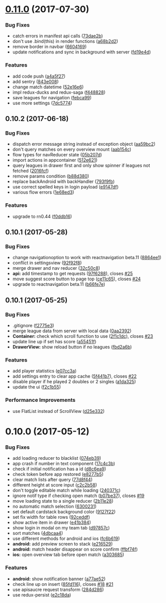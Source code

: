 <a name="0.11.0"></a>
# [0.11.0](https://github.com/arnef/ligatool-hamburg/compare/v0.10.2...v0.11.0) (2017-07-30)


### Bug Fixes

* catch errors in manifest api calls ([73dae2b](https://github.com/arnef/ligatool-hamburg/commit/73dae2b))
* don't use .bind(this) in render functions ([a68b2d2](https://github.com/arnef/ligatool-hamburg/commit/a68b2d2))
* remove border in navbar ([6604169](https://github.com/arnef/ligatool-hamburg/commit/6604169))
* update notifications and sync in background with server ([fd19e4d](https://github.com/arnef/ligatool-hamburg/commit/fd19e4d))


### Features

* add code push ([a4a5f27](https://github.com/arnef/ligatool-hamburg/commit/a4a5f27))
* add sentry ([843e008](https://github.com/arnef/ligatool-hamburg/commit/843e008))
* change match datetime ([52e16e6](https://github.com/arnef/ligatool-hamburg/commit/52e16e6))
* impl redux-ducks and redux-saga ([f448828](https://github.com/arnef/ligatool-hamburg/commit/f448828))
* save leagues for navigation ([febca99](https://github.com/arnef/ligatool-hamburg/commit/febca99))
* use more settings ([7dc5774](https://github.com/arnef/ligatool-hamburg/commit/7dc5774))



<a name="0.10.2"></a>
## 0.10.2 (2017-06-18)


### Bug Fixes

* dispatch error message string instead of exception object ([aa59bc2](https://github.com/arnef/ligatool-hamburg/commit/aa59bc2))
* don't query matches on every overview mount ([aab154c](https://github.com/arnef/ligatool-hamburg/commit/aab154c))
* flow types for navReducer state ([05b207d](https://github.com/arnef/ligatool-hamburg/commit/05b207d))
* import actions in appcontainer ([512e621](https://github.com/arnef/ligatool-hamburg/commit/512e621))
* query leagues in drawer first and only show spinner if leagues not fetched ([2016fcf](https://github.com/arnef/ligatool-hamburg/commit/2016fcf))
* remove params condition ([b88d380](https://github.com/arnef/ligatool-hamburg/commit/b88d380))
* replace backAndroid with backHandler ([793f9fb](https://github.com/arnef/ligatool-hamburg/commit/793f9fb))
* use correct spelled keys in login payload ([e9147df](https://github.com/arnef/ligatool-hamburg/commit/e9147df))
* various flow errors ([1e68ed3](https://github.com/arnef/ligatool-hamburg/commit/1e68ed3))


### Features

* upgrade to rn0.44 ([f0ddb16](https://github.com/arnef/ligatool-hamburg/commit/f0ddb16))



<a name="0.10.1"></a>
## 0.10.1 (2017-05-28)


### Bug Fixes

* change navigationoption to work with reactnavigation beta.11 ([8864ee1](https://github.com/arnef/ligatool-hamburg/commit/8864ee1))
* conflict in settingsview ([92f92f8](https://github.com/arnef/ligatool-hamburg/commit/92f92f8))
* merge drawer and nav reducer ([32c50c8](https://github.com/arnef/ligatool-hamburg/commit/32c50c8))
* **api:** add timestamp to get requests ([97f6288](https://github.com/arnef/ligatool-hamburg/commit/97f6288)), closes [#25](https://github.com/arnef/ligatool-hamburg/issues/25)
* move suggest score button to page top ([ce11c65](https://github.com/arnef/ligatool-hamburg/commit/ce11c65)), closes [#24](https://github.com/arnef/ligatool-hamburg/issues/24)
* upgrade to reactnavigation beta.11 ([b66fe7e](https://github.com/arnef/ligatool-hamburg/commit/b66fe7e))



<a name="0.10.1"></a>
## 0.10.1 (2017-05-25)


### Bug Fixes

* .gitignore ([f2775e3](https://github.com/arnef/ligatool-hamburg/commit/f2775e3))
* merge league data from server with local data ([0aa2392](https://github.com/arnef/ligatool-hamburg/commit/0aa2392))
* **Container:** check which scroll function to use ([2f1c1dc](https://github.com/arnef/ligatool-hamburg/commit/2f1c1dc)), closes [#23](https://github.com/arnef/ligatool-hamburg/issues/23)
* update line up if set has score ([a55451f](https://github.com/arnef/ligatool-hamburg/commit/a55451f))
* **DrawerView:** show reload button if no leagues ([fbd2a6b](https://github.com/arnef/ligatool-hamburg/commit/fbd2a6b))


### Features

* add player statistics ([e07cc3a](https://github.com/arnef/ligatool-hamburg/commit/e07cc3a))
* add settings entry to clear app cache ([5f441b7](https://github.com/arnef/ligatool-hamburg/commit/5f441b7)), closes [#22](https://github.com/arnef/ligatool-hamburg/issues/22)
* disable player if he played 2 doubles or 2 singles ([a1da325](https://github.com/arnef/ligatool-hamburg/commit/a1da325))
* update the ui ([f2c1b55](https://github.com/arnef/ligatool-hamburg/commit/f2c1b55))


### Performance Improvements

* use FlatList instead of ScrollView ([d25e332](https://github.com/arnef/ligatool-hamburg/commit/d25e332))



<a name="0.10.0"></a>
# 0.10.0 (2017-05-12)


### Bug Fixes

* add loading reducer to blacklist ([074eb39](https://github.com/arnef/ligatool-hamburg/commit/074eb39))
* app crash if number in text component ([17c4c3b](https://github.com/arnef/ligatool-hamburg/commit/17c4c3b))
* check if initial notification has a id ([d8c6ea9](https://github.com/arnef/ligatool-hamburg/commit/d8c6ea9))
* check token before app restored ([e8277b5](https://github.com/arnef/ligatool-hamburg/commit/e8277b5))
* clear match lists after query ([77d8f44](https://github.com/arnef/ligatool-hamburg/commit/77d8f44))
* different height at score input ([c2c2b58](https://github.com/arnef/ligatool-hamburg/commit/c2c2b58))
* don't toggle editable match while loading ([240371c](https://github.com/arnef/ligatool-hamburg/commit/240371c))
* ignore notif type if checking open match ([b07be37](https://github.com/arnef/ligatool-hamburg/commit/b07be37)), closes [#19](https://github.com/arnef/ligatool-hamburg/issues/19)
* move loading state to a single reducer ([2b11e28](https://github.com/arnef/ligatool-hamburg/commit/2b11e28))
* no automatic match selection ([6300231](https://github.com/arnef/ligatool-hamburg/commit/6300231))
* set default cardstack background color ([9127f22](https://github.com/arnef/ligatool-hamburg/commit/9127f22))
* set fix width for table rows ([92ceddf](https://github.com/arnef/ligatool-hamburg/commit/92ceddf))
* show active item in drawer ([e41b384](https://github.com/arnef/ligatool-hamburg/commit/e41b384))
* show login in modal on my team tab ([d97857c](https://github.com/arnef/ligatool-hamburg/commit/d97857c))
* sort matches ([4dbcaa4](https://github.com/arnef/ligatool-hamburg/commit/4dbcaa4))
* use different methods for android and ios ([fc6b619](https://github.com/arnef/ligatool-hamburg/commit/fc6b619))
* **android:** add preview screen to stack ([e216529](https://github.com/arnef/ligatool-hamburg/commit/e216529))
* **android:** match header disappear on score confirm ([ffbf74f](https://github.com/arnef/ligatool-hamburg/commit/ffbf74f))
* **ios:** open overview tab before open match ([a303685](https://github.com/arnef/ligatool-hamburg/commit/a303685))


### Features

* **android:** show notification banner ([a77ae52](https://github.com/arnef/ligatool-hamburg/commit/a77ae52))
* check line up on insert ([85fd116](https://github.com/arnef/ligatool-hamburg/commit/85fd116)), closes [#18](https://github.com/arnef/ligatool-hamburg/issues/18) [#21](https://github.com/arnef/ligatool-hamburg/issues/21)
* use apisaucre request transform ([284d286](https://github.com/arnef/ligatool-hamburg/commit/284d286))
* use redux-persist ([e2c18da](https://github.com/arnef/ligatool-hamburg/commit/e2c18da))
